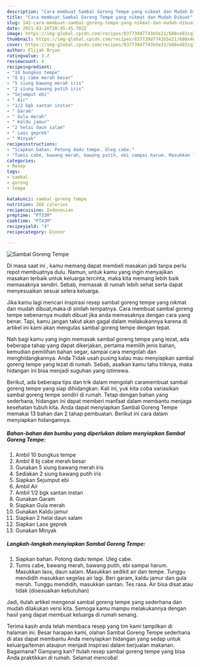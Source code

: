 ```yaml
---
description: "Cara membuat Sambal Goreng Tempe yang nikmat dan Mudah Dibuat"
title: "Cara membuat Sambal Goreng Tempe yang nikmat dan Mudah Dibuat"
slug: 142-cara-membuat-sambal-goreng-tempe-yang-nikmat-dan-mudah-dibuat
date: 2021-03-16T20:45:45.702Z
image: https://img-global.cpcdn.com/recipes/837739d7743b5e21/680x482cq70/sambal-goreng-tempe-foto-resep-utama.jpg
thumbnail: https://img-global.cpcdn.com/recipes/837739d7743b5e21/680x482cq70/sambal-goreng-tempe-foto-resep-utama.jpg
cover: https://img-global.cpcdn.com/recipes/837739d7743b5e21/680x482cq70/sambal-goreng-tempe-foto-resep-utama.jpg
author: Elijah Bryan
ratingvalue: 3.7
reviewcount: 4
recipeingredient:
- "10 bungkus tempe"
- "8 bj cabe merah besar"
- "5 siung bawang merah iris"
- "2 siung bawang putih iris"
- "Sejumput ebi"
- " Air"
- "1/2 bgk santan instan"
- " Garam"
- " Gula merah"
- " Kaldu jamur"
- "2 helai daun salam"
- " Laos geprek"
- " Minyak"
recipeinstructions:
- "Siapkan bahan. Potong dadu tempe. Uleg cabe."
- "Tumis cabe, bawang merah, bawang putih, ebi sampai harum. Masukkan laos, daun salam. Masukkan sedikit air dan tempe. Tunggu mendidih masukkan segelas air lagi. Beri garam, kaldu jamur dan gula merah. Tunggu mendidih, masukkan santan. Tes rasa. Air bisa disat atau tidak (disesuaikan kebutuhan)"
categories:
- Resep
tags:
- sambal
- goreng
- tempe

katakunci: sambal goreng tempe 
nutrition: 260 calories
recipecuisine: Indonesian
preptime: "PT33M"
cooktime: "PT43M"
recipeyield: "4"
recipecategory: Dinner

---
```



![Sambal Goreng Tempe](https://img-global.cpcdn.com/recipes/837739d7743b5e21/680x482cq70/sambal-goreng-tempe-foto-resep-utama.jpg)

Di masa  saat ini , kamu memang dapat membeli masakan jadi tanpa perlu repot membuatnya dulu. Namun, untuk kamu yang ingin menyajikan masakan terbaik untuk keluarga tercinta, maka kita memang lebih baik memasaknya sendiri. Sebab, memasak di rumah lebih sehat serta dapat menyesuaikan sesuai selera keluarga.

Jika kamu lagi mencari inspirasi resep sambal goreng tempe yang nikmat dan mudah dibuat,maka di sinilah tempatnya. Cara membuat sambal goreng tempe  sebenarnya mudah dibuat jika anda memasaknya dengan cara yang benar. Tapi, kamu jangan takut akan gagal dalam melakukannya 
karena di artikel ini kami akan mengulas sambal goreng tempe dengan tepat.  



Nah bagi kamu yang ingin memasak sambal goreng tempe yang lezat, ada beberapa tahap yang dapat dikerjakan, pertama memilih jenis bahan, kemudian pemilihan bahan segar, sampai cara mengolah dan menghidangkannya. Anda Tidak usah pusing kalau mau menyiapkan sambal goreng tempe yang lezat di rumah. Sebab, asalkan kamu  tahu triknya, maka hidangan ini bisa menjadi suguhan yang istimewa.

Berikut, ada beberapa tips dan trik dalam mengolah caramembuat sambal goreng tempe yang siap dihidangkan. Kali ini, yuk kita coba variasikan sambal goreng tempe sendiri di rumah. Tetap dengan bahan yang sederhana, hidangan ini dapat memberi manfaat dalam membantu menjaga kesehatan tubuh kita. Anda dapat menyiapkan Sambal Goreng Tempe memakai 13 bahan dan 2 tahap pembuatan. Berikut ini cara dalam menyiapkan hidangannya.

<!--inarticleads1-->

##### Bahan-bahan dan bumbu yang diperlukan dalam menyiapkan Sambal Goreng Tempe:

1. Ambil 10 bungkus tempe
1. Ambil 8 bj cabe merah besar
1. Gunakan 5 siung bawang merah iris
1. Sediakan 2 siung bawang putih iris
1. Siapkan Sejumput ebi
1. Ambil  Air
1. Ambil 1/2 bgk santan instan
1. Gunakan  Garam
1. Siapkan  Gula merah
1. Gunakan  Kaldu jamur
1. Siapkan 2 helai daun salam
1. Siapkan  Laos geprek
1. Gunakan  Minyak




<!--inarticleads2-->

##### Langkah-langkah menyiapkan Sambal Goreng Tempe:

1. Siapkan bahan. Potong dadu tempe. Uleg cabe.
1. Tumis cabe, bawang merah, bawang putih, ebi sampai harum. Masukkan laos, daun salam. Masukkan sedikit air dan tempe. Tunggu mendidih masukkan segelas air lagi. Beri garam, kaldu jamur dan gula merah. Tunggu mendidih, masukkan santan. Tes rasa. Air bisa disat atau tidak (disesuaikan kebutuhan)




Jadi, itulah artikel mengenai  sambal goreng tempe  yang sederhana dan mudah dilakukan versi kita. Semoga kamu mampu melakukannya dengan hasil yang dapat membuat keluarga di rumah senang. 

Terima kasih anda telah membaca resep yang tim kami tampilkan di halaman ini. Besar harapan kami, olahan  Sambal Goreng Tempe sederhana di atas dapat membantu Anda menyiapkan hidangan yang sedap untuk keluarga/teman ataupun menjadi inspirasi dalam berjualan makanan. Bagaimana? Gampang kan? Itulah resep sambal goreng tempe yang bisa Anda praktikkan di rumah. Selamat mencoba!

